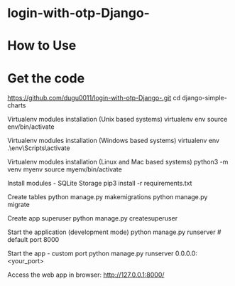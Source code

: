 # login-with-otp-Django-
# How to Use 
 # Get the code
 https://github.com/dugu0011/login-with-otp-Django-.git
 cd django-simple-charts

 Virtualenv modules installation (Unix based systems)
 virtualenv env
 source env/bin/activate

 Virtualenv modules installation (Windows based systems)
 virtualenv env
 .\env\Scripts\activate

   Virtualenv modules installation (Linux and Mac based systems)
  python3 -m venv myenv
 source myenv/bin/activate

 Install modules - SQLite Storage
 pip3 install -r requirements.txt

 Create tables
 python manage.py makemigrations
 python manage.py migrate

 Create app superuser
 python manage.py createsuperuser

 Start the application (development mode)
 python manage.py runserver # default port 8000

 Start the app - custom port
 python manage.py runserver 0.0.0.0:<your_port>

 Access the web app in browser: http://127.0.0.1:8000/
